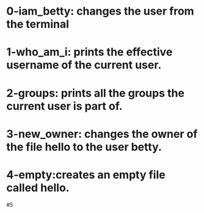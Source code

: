 # 0-iam_betty: changes the user from the terminal
# 1-who_am_i: prints the effective username of the current user.
# 2-groups: prints all the groups the current user is part of.
# 3-new_owner: changes the owner of the file hello to the user betty.
# 4-empty:creates an empty file called hello.
#5 
